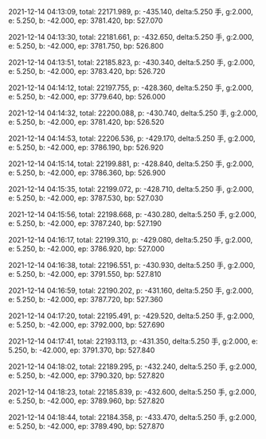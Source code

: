 2021-12-14 04:13:09, total: 22171.989, p: -435.140, delta:5.250 手, g:2.000, e: 5.250, b: -42.000, ep: 3781.420, bp: 527.070

2021-12-14 04:13:30, total: 22181.661, p: -432.650, delta:5.250 手, g:2.000, e: 5.250, b: -42.000, ep: 3781.750, bp: 526.800

2021-12-14 04:13:51, total: 22185.823, p: -430.340, delta:5.250 手, g:2.000, e: 5.250, b: -42.000, ep: 3783.420, bp: 526.720

2021-12-14 04:14:12, total: 22197.755, p: -428.360, delta:5.250 手, g:2.000, e: 5.250, b: -42.000, ep: 3779.640, bp: 526.000

2021-12-14 04:14:32, total: 22200.088, p: -430.740, delta:5.250 手, g:2.000, e: 5.250, b: -42.000, ep: 3781.420, bp: 526.520

2021-12-14 04:14:53, total: 22206.536, p: -429.170, delta:5.250 手, g:2.000, e: 5.250, b: -42.000, ep: 3786.190, bp: 526.920

2021-12-14 04:15:14, total: 22199.881, p: -428.840, delta:5.250 手, g:2.000, e: 5.250, b: -42.000, ep: 3786.360, bp: 526.900

2021-12-14 04:15:35, total: 22199.072, p: -428.710, delta:5.250 手, g:2.000, e: 5.250, b: -42.000, ep: 3787.530, bp: 527.030

2021-12-14 04:15:56, total: 22198.668, p: -430.280, delta:5.250 手, g:2.000, e: 5.250, b: -42.000, ep: 3787.240, bp: 527.190

2021-12-14 04:16:17, total: 22199.310, p: -429.080, delta:5.250 手, g:2.000, e: 5.250, b: -42.000, ep: 3786.920, bp: 527.000

2021-12-14 04:16:38, total: 22196.551, p: -430.930, delta:5.250 手, g:2.000, e: 5.250, b: -42.000, ep: 3791.550, bp: 527.810

2021-12-14 04:16:59, total: 22190.202, p: -431.160, delta:5.250 手, g:2.000, e: 5.250, b: -42.000, ep: 3787.720, bp: 527.360

2021-12-14 04:17:20, total: 22195.491, p: -429.520, delta:5.250 手, g:2.000, e: 5.250, b: -42.000, ep: 3792.000, bp: 527.690

2021-12-14 04:17:41, total: 22193.113, p: -431.350, delta:5.250 手, g:2.000, e: 5.250, b: -42.000, ep: 3791.370, bp: 527.840

2021-12-14 04:18:02, total: 22189.295, p: -432.240, delta:5.250 手, g:2.000, e: 5.250, b: -42.000, ep: 3790.320, bp: 527.820

2021-12-14 04:18:23, total: 22185.839, p: -432.600, delta:5.250 手, g:2.000, e: 5.250, b: -42.000, ep: 3789.960, bp: 527.820

2021-12-14 04:18:44, total: 22184.358, p: -433.470, delta:5.250 手, g:2.000, e: 5.250, b: -42.000, ep: 3789.490, bp: 527.870